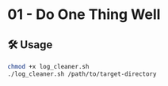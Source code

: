 # 01 - Do One Thing Well

## 🛠️ Usage

```bash
chmod +x log_cleaner.sh
./log_cleaner.sh /path/to/target-directory
